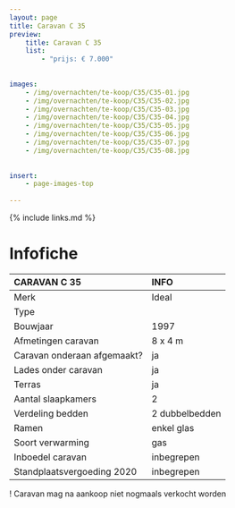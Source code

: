 ```yaml
---
layout: page
title: Caravan C 35
preview: 
    title: Caravan C 35
    list:
        - "prijs: € 7.000"
        
        
images:
    - /img/overnachten/te-koop/C35/C35-01.jpg
    - /img/overnachten/te-koop/C35/C35-02.jpg
    - /img/overnachten/te-koop/C35/C35-03.jpg
    - /img/overnachten/te-koop/C35/C35-04.jpg
    - /img/overnachten/te-koop/C35/C35-05.jpg
    - /img/overnachten/te-koop/C35/C35-06.jpg
    - /img/overnachten/te-koop/C35/C35-07.jpg
    - /img/overnachten/te-koop/C35/C35-08.jpg
    
    
insert:
    - page-images-top
    
---
```


{% include links.md %}



# Infofiche 

CARAVAN C 35                | INFO        | 
:---------------------------|:------------|
Merk                        |Ideal 
Type                        |
Bouwjaar                    |1997
Afmetingen caravan          |8 x 4 m
Caravan onderaan afgemaakt? |ja
Lades onder caravan         |ja
Terras                      |ja
Aantal slaapkamers          |2
Verdeling bedden            |2 dubbelbedden 
Ramen                       |enkel glas
Soort verwarming            |gas
Inboedel caravan            |inbegrepen
Standplaatsvergoeding 2020  |inbegrepen

! Caravan mag na aankoop niet nogmaals verkocht worden